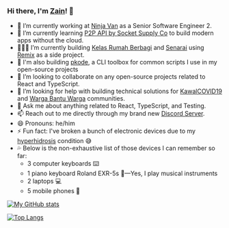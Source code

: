 ### Hi there, I'm [Zain](https://zainfathoni.com)! 👋

- 🔭 I’m currently working at [Ninja Van](https://www.ninjavan.co) as a Senior Software Engineer 2.
- 🌱 I’m currently learning [P2P API by Socket Supply Co](https://socketsupply.co/guides/#p2p-guide) to build modern apps without the cloud.
- 👨🏻‍💻 I’m currently building [Kelas Rumah Berbagi](https://github.com/zainfathoni/kelas.rumahberbagi.com) and [Senarai](https://github.com/senar-ai/web) using [Remix](https://remix.run) as a side project.
- 🧰 I'm also building [pkode](https://github.com/zainfathoni/pkode), a CLI toolbox for common scripts I use in my open-source projects
- 👯 I’m looking to collaborate on any open-source projects related to React and TypeScript.
- 🤔 I’m looking for help with building technical solutions for [KawalCOVID19](https://kawalcovid19.id) and [Warga Bantu Warga](https://wargabantuwarga.com) communities.
- 💬 Ask me about anything related to React, TypeScript, and Testing.
- 📫 Reach out to me directly through my brand new [Discord Server](https://zainf.dev/discord).
- 😄 Pronouns: he/him
- ⚡ Fun fact: I've broken a bunch of electronic devices due to my [hyperhidrosis](https://en.wikipedia.org/wiki/Hyperhidrosis) condition 😅
- 💦 Below is the non-exhaustive list of those devices I can remember so far:
  - 3 computer keyboards ⌨️
  - 1 piano keyboard Roland EXR-5s 🎹—Yes, I play musical instruments
  - 2 laptops 💻
  - 5 mobile phones 📱

[![My GitHub stats](https://github-readme-stats.vercel.app/api?username=zainfathoni&count_private=true&show_icons=true&theme=dark)](https://github.com/anuraghazra/github-readme-stats)

[![Top Langs](https://github-readme-stats.vercel.app/api/top-langs/?username=zainfathoni&layout=compact&theme=dark)](https://github.com/anuraghazra/github-readme-stats)
